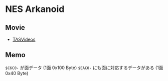 # NES Arkanoid

## Movie

* [TASVideos](http://tasvideos.org/Game/nes-arkanoid.html)

## Memo

`$C6C0-` が面データ (1面 0x100 Byte)
`$EAC0-` にも面に対応するデータがある (1面 0x40 Byte)


